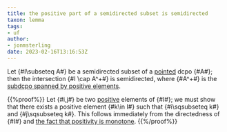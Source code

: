 ```yaml
---
title: the positive part of a semidirected subset is semidirected
taxon: lemma
tags: 
- uf
author:
- jonmsterling
date: 2023-02-16T13:16:53Z
---
```


Let {#I\subseteq A#} be a semidirected subset of a [pointed](jms-001S) dcpo {#A#}; then the intersection {#I \cap A^+#} is semidirected, where {#A^+#} is the [subdcpo spanned by positive elements](jms-001P).

{{%proof%}}
Let {#i,j#} be two [positive](jms-001M) elements of {#I#}; we must show that there exists a positive element {#k\in I#} such that {#i\sqsubseteq k#} and {#j\sqsubseteq k#}. This follows immediately from the directedness of {#I#} and [the fact that positivity is monotone](jms-0029).
{{%/proof%}}

